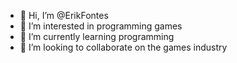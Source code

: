 - 👋 Hi, I’m @ErikFontes
- 👀 I’m interested in programming games
- 🌱 I’m currently learning programming
- 💞️ I’m looking to collaborate on the games industry



